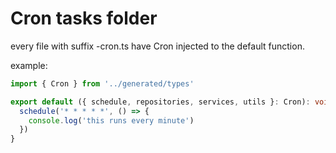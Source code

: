# Cron tasks folder

every file with suffix -cron.ts have Cron injected to the default function.

example:

```ts
import { Cron } from '../generated/types'

export default ({ schedule, repositories, services, utils }: Cron): void => {
  schedule('* * * * *', () => {
    console.log('this runs every minute')
  })
}
```
